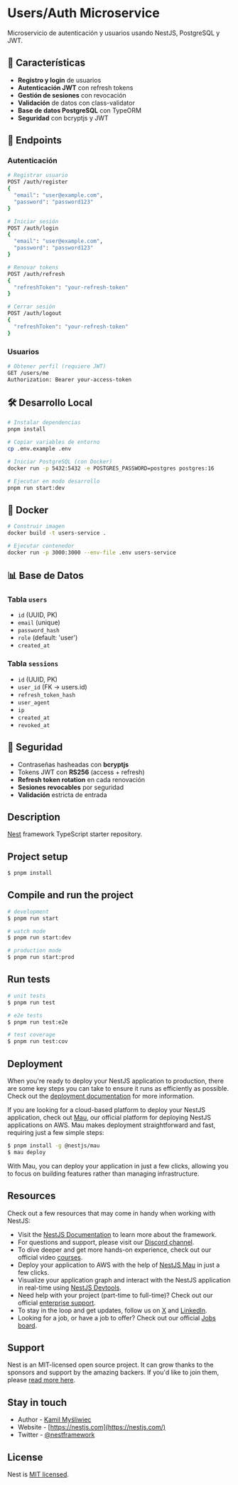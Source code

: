 # Users/Auth Microservice

Microservicio de autenticación y usuarios usando NestJS, PostgreSQL y JWT.

## 🚀 Características

- **Registro y login** de usuarios
- **Autenticación JWT** con refresh tokens
- **Gestión de sesiones** con revocación
- **Validación** de datos con class-validator
- **Base de datos PostgreSQL** con TypeORM
- **Seguridad** con bcryptjs y JWT

## 📡 Endpoints

### Autenticación

```bash
# Registrar usuario
POST /auth/register
{
  "email": "user@example.com",
  "password": "password123"
}

# Iniciar sesión
POST /auth/login
{
  "email": "user@example.com",
  "password": "password123"
}

# Renovar tokens
POST /auth/refresh
{
  "refreshToken": "your-refresh-token"
}

# Cerrar sesión
POST /auth/logout
{
  "refreshToken": "your-refresh-token"
}
```

### Usuarios

```bash
# Obtener perfil (requiere JWT)
GET /users/me
Authorization: Bearer your-access-token
```

## 🛠️ Desarrollo Local

```bash
# Instalar dependencias
pnpm install

# Copiar variables de entorno
cp .env.example .env

# Iniciar PostgreSQL (con Docker)
docker run -p 5432:5432 -e POSTGRES_PASSWORD=postgres postgres:16

# Ejecutar en modo desarrollo
pnpm run start:dev
```

## 🐳 Docker

```bash
# Construir imagen
docker build -t users-service .

# Ejecutar contenedor
docker run -p 3000:3000 --env-file .env users-service
```

## 📊 Base de Datos

### Tabla `users`

- `id` (UUID, PK)
- `email` (unique)
- `password_hash`
- `role` (default: 'user')
- `created_at`

### Tabla `sessions`

- `id` (UUID, PK)
- `user_id` (FK → users.id)
- `refresh_token_hash`
- `user_agent`
- `ip`
- `created_at`
- `revoked_at`

## 🔐 Seguridad

- Contraseñas hasheadas con **bcryptjs**
- Tokens JWT con **RS256** (access + refresh)
- **Refresh token rotation** en cada renovación
- **Sesiones revocables** por seguridad
- **Validación** estricta de entrada
  <!--[![Backers on Open Collective](https://opencollective.com/nest/backers/badge.svg)](https://opencollective.com/nest#backer)
  [![Sponsors on Open Collective](https://opencollective.com/nest/sponsors/badge.svg)](https://opencollective.com/nest#sponsor)-->

## Description

[Nest](https://github.com/nestjs/nest) framework TypeScript starter repository.

## Project setup

```bash
$ pnpm install
```

## Compile and run the project

```bash
# development
$ pnpm run start

# watch mode
$ pnpm run start:dev

# production mode
$ pnpm run start:prod
```

## Run tests

```bash
# unit tests
$ pnpm run test

# e2e tests
$ pnpm run test:e2e

# test coverage
$ pnpm run test:cov
```

## Deployment

When you're ready to deploy your NestJS application to production, there are some key steps you can take to ensure it runs as efficiently as possible. Check out the [deployment documentation](https://docs.nestjs.com/deployment) for more information.

If you are looking for a cloud-based platform to deploy your NestJS application, check out [Mau](https://mau.nestjs.com), our official platform for deploying NestJS applications on AWS. Mau makes deployment straightforward and fast, requiring just a few simple steps:

```bash
$ pnpm install -g @nestjs/mau
$ mau deploy
```

With Mau, you can deploy your application in just a few clicks, allowing you to focus on building features rather than managing infrastructure.

## Resources

Check out a few resources that may come in handy when working with NestJS:

- Visit the [NestJS Documentation](https://docs.nestjs.com) to learn more about the framework.
- For questions and support, please visit our [Discord channel](https://discord.gg/G7Qnnhy).
- To dive deeper and get more hands-on experience, check out our official video [courses](https://courses.nestjs.com/).
- Deploy your application to AWS with the help of [NestJS Mau](https://mau.nestjs.com) in just a few clicks.
- Visualize your application graph and interact with the NestJS application in real-time using [NestJS Devtools](https://devtools.nestjs.com).
- Need help with your project (part-time to full-time)? Check out our official [enterprise support](https://enterprise.nestjs.com).
- To stay in the loop and get updates, follow us on [X](https://x.com/nestframework) and [LinkedIn](https://linkedin.com/company/nestjs).
- Looking for a job, or have a job to offer? Check out our official [Jobs board](https://jobs.nestjs.com).

## Support

Nest is an MIT-licensed open source project. It can grow thanks to the sponsors and support by the amazing backers. If you'd like to join them, please [read more here](https://docs.nestjs.com/support).

## Stay in touch

- Author - [Kamil Myśliwiec](https://twitter.com/kammysliwiec)
- Website - [https://nestjs.com](https://nestjs.com/)
- Twitter - [@nestframework](https://twitter.com/nestframework)

## License

Nest is [MIT licensed](https://github.com/nestjs/nest/blob/master/LICENSE).
